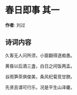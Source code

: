 # 春日即事  其一

**作者**: 刘过

## 诗词内容

久客无人问所须，小窗翻得逐痴愚。

黄昏以后酒三盏，白日之间饭两盂。

谷雨笋茶俱俊美，条风杞菊竞甘腴。

先贤且谓可行乐，况是平生山泽癯。

